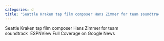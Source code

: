 ```yaml
---
categories: d
title: "Seattle Kraken tap film composer Hans Zimmer for team soundtrack  ESPN"
---
```

Seattle Kraken tap film composer Hans Zimmer for team soundtrack&nbsp;&nbsp;ESPNView Full Coverage on Google News